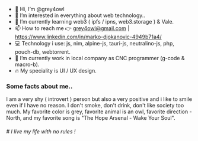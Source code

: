 - 👋 Hi, I’m @grey4owl
- 👀 I’m interested in everything about web technology..
- 🌱 I’m currently learning web3 ( ipfs / ipns, web3.storage ) & Vale.
- 📫 How to reach me 👉 grey4owl@gmail.com | https://www.linkedin.com/in/marko-djokanovic-4949b71a4/
- 💻 Technology i use: js, nim, alpine-js, tauri-js, neutralino-js, php, pouch-db, webtorrent.
- 💼 I’m currently work in local company as CNC programmer (g-code & macro-b).
- 🔥 My speciality is UI / UX design.

### Some facts about me..

I am a very shy ( introvert ) person but also a very positive and i like to smile even if I have no reason. I don't smoke, don't drink, don't like society too much. My favorite color is grey, favorite animal is an owl, favorite direction - North, and my favorite song is "The Hope Arsenal - Wake Your Soul". 

###### # I live my life with no rules !
<!---
grey4owl/grey4owl is a ✨ special ✨ repository because its `README.md` (this file) appears on your GitHub profile.
You can click the Preview link to take a look at your changes.
--->
